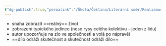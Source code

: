 ```yaml
---
{"dg-publish":true,"permalink":"/Škola/Čeština/Literární směr/Realismus/","created":"2024-03-18T20:55:27.231+01:00","updated":"2024-03-13T18:23:42.076+01:00"}
---
```


- snaha zobrazit ==reálný== život
- zobrazení typického jedince (nese rysy celého kolektivu – jeden z lidu)
- autor upozorňuje na zlo ve společnosti a volá po nápravě)
- ==dílo odráží skutečnost a skutečnost odráží dílo==